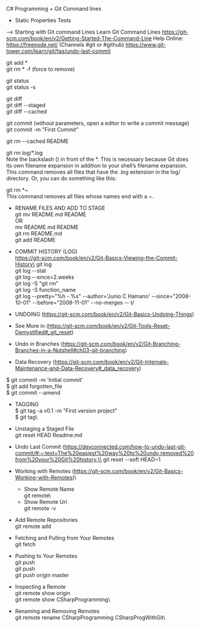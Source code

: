 C# Programming + Git Command lines

* Static Properties Tests

--> Starting with Git command Lines
Learn Git Command Lines
https://git-scm.com/book/en/v2/Getting-Started-The-Command-Line
Help Online: https://freenode.net/ (Channels #git or #github)
https://www.git-tower.com/learn/git/faq/undo-last-commit


git add *\
git rm * -f (force to remove)

git status\
git status -s

git diff\
git diff --staged\
git diff --cached

git commit (without parameters, open a editor to write a commit message)\
git commit -m "First Commit"

git rm --cached README

git rm log/\*.log\
Note the backslash (\) in front of the *. This is necessary because Git does its own filename expansion in addition to your shell’s filename expansion. This command removes all files that have the .log extension in the log/ directory. Or, you can do something like this:

git rm \*~\
This command removes all files whose names end with a ~.

* RENAME FILES AND ADD TO STAGE\
git mv README.md README\
OR\
mv README.md README\
git rm README.md\
git add README

* COMMIT HISTORY (LOG)\
https://git-scm.com/book/en/v2/Git-Basics-Viewing-the-Commit-History\
git log\
git log --stat\
git log --since=2.weeks\
git log -S "git rm"\
git log -S function_name\
git log --pretty="%h - %s" --author='Junio C Hamano' --since="2008-10-01" 
   --before="2008-11-01" --no-merges -- t/

* UNDOING (https://git-scm.com/book/en/v2/Git-Basics-Undoing-Things)
* See More in (https://git-scm.com/book/en/v2/Git-Tools-Reset-Demystified#_git_reset)
* Undo in Branches (https://git-scm.com/book/en/v2/Git-Branching-Branches-in-a-Nutshell#ch03-git-branching)
* Data Recovery (https://git-scm.com/book/en/v2/Git-Internals-Maintenance-and-Data-Recovery#_data_recovery)

$ git commit -m 'Initial commit'\
$ git add forgotten_file\
$ git commit --amend

* TAGGING\
$ git tag -a v0.1 -m "First version project"\
$ git tag\

* Unstaging a Staged File\
  git reset HEAD Readme.md

* Undo Last Commit (https://devconnected.com/how-to-undo-last-git-commit/#:~:text=The%20easiest%20way%20to%20undo,removed%20from%20your%20Git%20history.)\
git reset --soft HEAD~1

* Working with Remotes (https://git-scm.com/book/en/v2/Git-Basics-Working-with-Remotes)\
  * Show Remote Name\
   git remote\
  * Show Remote Url\
    git remote -v

* Add Remote Repositories\
  git remote add <shortname> <url>

* Fetching and Pulling from Your Remotes\
  git fetch <remote name>

* Pushing to Your Remotes\
  git push <remote> <branch>\
  git push <origin if is cloned> <master>\
  git push origin master

* Inspecting a Remote\
  git remote show origin\
  git remote show CSharpProgramming\

* Renaming and Removing Remotes\
  git remote rename CSharpProgramming CSharpProgWithGit\
